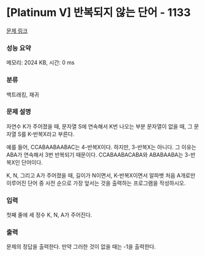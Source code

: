 # [Platinum V] 반복되지 않는 단어 - 1133 

[문제 링크](https://www.acmicpc.net/problem/1133) 

### 성능 요약

메모리: 2024 KB, 시간: 0 ms

### 분류

백트래킹, 재귀

### 문제 설명

<p>자연수 K가 주어졌을 때, 문자열 S에 연속해서 K번 나오는 부분 문자열이 없을 때, 그 문자열 S를 K-반복X라고 부른다.</p>

<p>예를 들어, CCABAABAABAC는 4-반복X이다. 하지만, 3-반복X는 아니다. 그 이유는 ABA가 연속해서 3번 반복되기 때문이다. CCABAABACABA와 ABABAABA는 3-반복X인 단어이다.</p>

<p>K, N, 그리고 A가 주어졌을 때, 길이가 N이면서, K-반복X이면서 알파벳 처음 A개로만 이루어진 단어 중 사전 순으로 가장 앞서는 것을 출력하는 프로그램을 작성하시오.</p>

### 입력 

 <p>첫째 줄에 세 정수 K, N, A가 주어진다.</p>

### 출력 

 <p>문제의 정답을 출력한다. 만약 그러한 것이 없을 때는 -1을 출력한다.</p>


